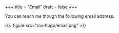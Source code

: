 +++
title = "Email"
draft = false
+++

You can reach me though the following email address.

{{< figure src="/ox-hugo/email.png" >}}

